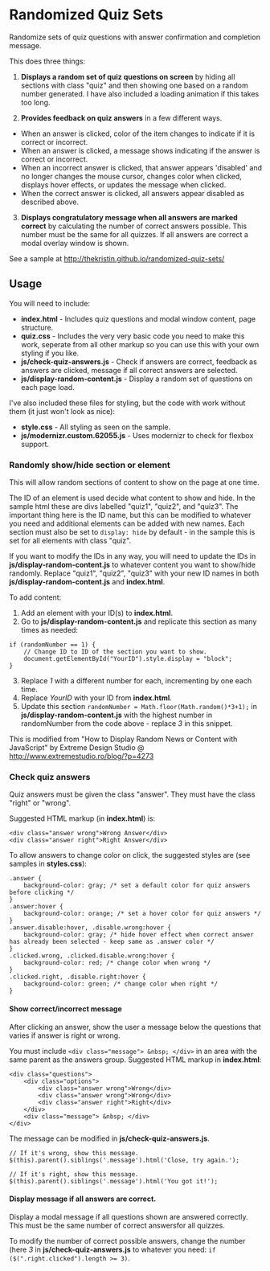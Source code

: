 # Randomized Quiz Sets
Randomize sets of quiz questions with answer confirmation and completion message.

This does three things:

1. **Displays a random set of quiz questions on screen** by hiding all sections with class "quiz" and then showing one based on a random number generated.  I have also included a loading animation if this takes too long.

2. **Provides feedback on quiz answers** in a few different ways.
  - When an answer is clicked, color of the item changes to indicate if it is correct or incorrect.
  - When an answer is clicked, a message shows indicating if the answer is correct or incorrect.
  - When an incorrect answer is clicked, that answer appears 'disabled' and no longer changes the mouse cursor, changes color when clicked, displays hover effects, or updates the message when clicked.
  - When the correct answer is clicked, all answers appear disabled as described above.

3. **Displays congratulatory message when all answers are marked correct** by calculating the number of correct answers possible.  This number must be the same for all quizzes.  If all answers are correct a modal overlay window is shown.

See a sample at http://thekristin.github.io/randomized-quiz-sets/

## Usage

You will need to include:

- **index.html** - Includes quiz questions and modal window content, page structure.
- **quiz.css** - Includes the very very basic code you need to make this work, seperate from all other markup so you can use this with your own styling if you like.
- **js/check-quiz-answers.js** - Check if answers are correct, feedback as answers are clicked, message if all correct answers are selected.
- **js/display-random-content.js** - Display a random set of questions on each page load.

I've also included these files for styling, but the code with work without them (it just won't look as nice):

- **style.css** - All styling as seen on the sample.
- **js/modernizr.custom.62055.js** - Uses modernizr  to check for flexbox support.

### Randomly show/hide section or element

This will allow random sections of content to show on the page at one time.

The ID of an element is used decide what content to show and hide.  In the sample html these are divs labelled "quiz1", "quiz2", and "quiz3".  The important thing here is the ID name, but this can be modified to whatever you need and additional elements can be added with new names.  Each section must also be set to `display: hide` by default - in the sample this is set for all elements with class "quiz".

If you want to modify the IDs in any way, you will need to update the IDs in **js/display-random-content.js** to whatever content you want to show/hide randomly.  Replace "quiz1", "quiz2", "quiz3" with your new ID names in both **js/display-random-content.js** and **index.html**.

To add content:

1. Add an element with your ID(s) to **index.html**.
2. Go to **js/display-random-content.js** and replicate this section as many times as needed: 
```
if (randomNumber == 1) {
	// Change ID to ID of the section you want to show.
	document.getElementById("YourID").style.display = "block"; 
}
```
3. Replace *1* with a different number for each, incrementing by one each time.
4. Replace *YourID* with your ID from **index.html**.
5. Update this section `randomNumber = Math.floor(Math.random()*3+1);` in **js/display-random-content.js** with the highest number in randomNumber from the code above - replace *3* in this snippet.

This is modified from "How to Display Random News or Content with JavaScript" by Extreme Design Studio @ http://www.extremestudio.ro/blog/?p=4273

### Check quiz answers

Quiz answers must be given the class "answer".  They must have the class "right" or "wrong".

Suggested HTML markup (in **index.html**) is: 

```
<div class="answer wrong">Wrong Answer</div>
<div class="answer right">Right Answer</div>
```

To allow answers to change color on click, the suggested styles are (see samples in **styles.css**):

```
.answer {
	background-color: gray; /* set a default color for quiz answers before clicking */
}
.answer:hover {
	background-color: orange; /* set a hover color for quiz answers */
}
.answer.disable:hover, .disable.wrong:hover {
	background-color: gray; /* hide hover effect when correct answer has already been selected - keep same as .answer color */
}
.clicked.wrong, .clicked.disable.wrong:hover {
	background-color: red; /* change color when wrong */
}
.clicked.right, .disable.right:hover {
	background-color: green; /* change color when right */
}
```

#### Show correct/incorrect message

After clicking an answer, show the user a message below the questions that varies if answer is right or wrong.

You must include `<div class="message"> &nbsp; </div>` in an area with the same parent as the answers group.  Suggested HTML markup in **index.html**:
```
<div class="questions">
	<div class="options">
		<div class="answer wrong">Wrong</div>
		<div class="answer wrong">Wrong</div>
		<div class="answer right">Right</div>
	</div>
	<div class="message"> &nbsp; </div>
</div>
```

The message can be modified in **js/check-quiz-answers.js**.

```
// If it's wrong, show this message.
$(this).parent().siblings('.message').html('Close, try again.');
```

```
// If it's right, show this message.
$(this).parent().siblings('.message').html('You got it!');
```
#### Display message if all answers are correct.

Display a modal message if all questions shown are answered correctly. This must be the same number of correct answersfor all quizzes.

To modify the number of correct possible answers, change the number (here *3* in **js/check-quiz-answers.js** to whatever you need: `if ($(".right.clicked").length >= 3)`.  
